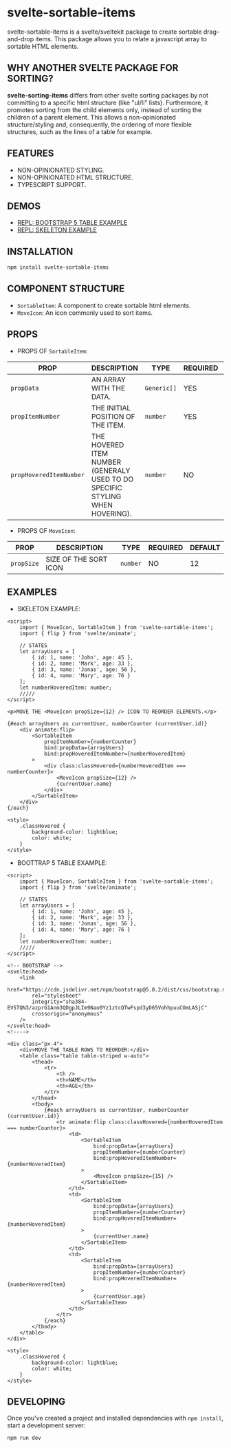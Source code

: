 # svelte-sortable-items

svelte-sortable-items is a svelte/sveltekit package to create sortable drag-and-drop items. This package allows you to relate a javascript array to sortable HTML elements.

## WHY ANOTHER SVELTE PACKAGE FOR SORTING?

**svelte-sorting-items** differs from other svelte sorting packages by not committing to a specific html structure (like "ul/li" lists). Furthermore, it promotes sorting from the child elements only, instead of sorting the children of a parent element. This allows a non-opinionated structure/styling and, consequently, the ordering of more flexible structures, such as the lines of a table for example.

## FEATURES

- NON-OPINIONATED STYLING.
- NON-OPINIONATED HTML STRUCTURE.
- TYPESCRIPT SUPPORT.

## DEMOS

- [REPL: BOOTSTRAP 5 TABLE EXAMPLE](????)
- [REPL: SKELETON EXAMPLE](???)

## INSTALLATION

```bash
npm install svelte-sortable-items
```

## COMPONENT STRUCTURE

- `SortableItem`: A component to create sortable html elements.
- `MoveIcon`: An icon commonly used to sort items.

## PROPS

- PROPS OF `SortableItem`:

| PROP | DESCRIPTION | TYPE | REQUIRED | DEFAULT |
| - | - | - | - | - |
| `propData` | AN ARRAY WITH THE DATA. | `Generic[]` | YES | - |
| `propItemNumber` | THE INITIAL POSITION OF THE ITEM. | `number` | YES | `undefined` |
| `propHoveredItemNumber` | THE HOVERED ITEM NUMBER (GENERALY USED TO DO SPECIFIC STYLING WHEN HOVERING). | `number` | NO |  |

- PROPS OF `MoveIcon`:

| PROP | DESCRIPTION | TYPE | REQUIRED | DEFAULT |
| - | - | - | - | - |
| `propSize` | SIZE OF THE SORT ICON  | `number` | NO | 12 |

## EXAMPLES

- SKELETON EXAMPLE:

```svelte
<script>
    import { MoveIcon, SortableItem } from 'svelte-sortable-items';
    import { flip } from 'svelte/animate';

    // STATES
    let arrayUsers = [
        { id: 1, name: 'John', age: 45 },
        { id: 2, name: 'Mark', age: 33 },
        { id: 3, name: 'Jonas', age: 56 },
        { id: 4, name: 'Mary', age: 76 }
    ];
    let numberHoveredItem: number;
    /////
</script>

<p>MOVE THE <MoveIcon propSize={12} /> ICON TO REORDER ELEMENTS.</p>

{#each arrayUsers as currentUser, numberCounter (currentUser.id)}
    <div animate:flip>
        <SortableItem
            propItemNumber={numberCounter}
            bind:propData={arrayUsers}
            bind:propHoveredItemNumber={numberHoveredItem}
        >
            <div class:classHovered={numberHoveredItem === numberCounter}>
                <MoveIcon propSize={12} />
                {currentUser.name}
            </div>
        </SortableItem>
    </div>
{/each}

<style>
    .classHovered {
        background-color: lightblue;
        color: white;
    }
</style>
```

- BOOTTRAP 5 TABLE EXAMPLE:

```svelte
<script>
    import { MoveIcon, SortableItem } from 'svelte-sortable-items';
    import { flip } from 'svelte/animate';

    // STATES
    let arrayUsers = [
        { id: 1, name: 'John', age: 45 },
        { id: 2, name: 'Mark', age: 33 },
        { id: 3, name: 'Jonas', age: 56 },
        { id: 4, name: 'Mary', age: 76 }
    ];
    let numberHoveredItem: number;
    /////
</script>

<!-- BOOTSTRAP -->
<svelte:head>
    <link
        href="https://cdn.jsdelivr.net/npm/bootstrap@5.0.2/dist/css/bootstrap.min.css"
        rel="stylesheet"
        integrity="sha384-EVSTQN3/azprG1Anm3QDgpJLIm9Nao0Yz1ztcQTwFspd3yD65VohhpuuCOmLASjC"
        crossorigin="anonymous"
    />
</svelte:head>
<!---->

<div class="px-4">
    <div>MOVE THE TABLE ROWS TO REORDER:</div>
    <table class="table table-striped w-auto">
        <thead>
            <tr>
                <th />
                <th>NAME</th>
                <th>AGE</th>
            </tr>
        </thead>
        <tbody>
            {#each arrayUsers as currentUser, numberCounter (currentUser.id)}
                <tr animate:flip class:classHovered={numberHoveredItem === numberCounter}>
                    <td>
                        <SortableItem
                            bind:propData={arrayUsers}
                            propItemNumber={numberCounter}
                            bind:propHoveredItemNumber={numberHoveredItem}
                        >
                            <MoveIcon propSize={15} />
                        </SortableItem>
                    </td>
                    <td>
                        <SortableItem
                            bind:propData={arrayUsers}
                            propItemNumber={numberCounter}
                            bind:propHoveredItemNumber={numberHoveredItem}
                        >
                            {currentUser.name}
                        </SortableItem>
                    </td>
                    <td>
                        <SortableItem
                            bind:propData={arrayUsers}
                            propItemNumber={numberCounter}
                            bind:propHoveredItemNumber={numberHoveredItem}
                        >
                            {currentUser.age}
                        </SortableItem>
                    </td>
                </tr>
            {/each}
        </tbody>
    </table>
</div>

<style>
    .classHovered {
        background-color: lightblue;
        color: white;
    }
</style>
```

## DEVELOPING

Once you've created a project and installed dependencies with `npm install`, start a development server:

```bash
npm run dev
```

